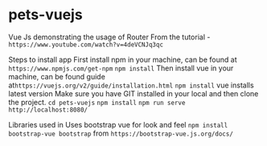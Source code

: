 # pets-vuejs
Vue Js demonstrating the usage of Router 
From the tutorial - ``` https://www.youtube.com/watch?v=4deVCNJq3qc ```

Steps to install app
First install npm in your machine, can be found at ``` https://www.npmjs.com/get-npm ```
``` npm install ``` Then install vue in your machine, can be found guide at``` https://vuejs.org/v2/guide/installation.html ``` 
``` npm install ``` vue installs latest version 
Make sure you have GIT installed in your local and then clone the project. 
``` cd pets-vuejs ```
``` npm install ``` 
``` npm run serve ``` 
``` http://localhost:8080/ ```

Libraries used in
Uses bootstrap vue for look and feel ``` npm install bootstrap-vue bootstrap ``` from ``` https://bootstrap-vue.js.org/docs/ ```
